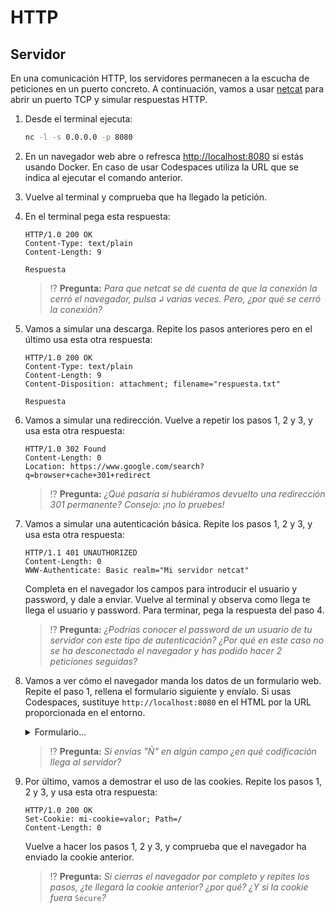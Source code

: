 # HTTP
## Servidor

En una comunicación HTTP, los servidores permanecen a la escucha de peticiones en un puerto concreto. A continuación, vamos a usar [netcat](https://en.wikipedia.org/wiki/Netcat) para abrir un puerto TCP y simular respuestas HTTP.

1. Desde el terminal ejecuta:
   ```bash
   nc -l -s 0.0.0.0 -p 8080
   ```

1. En un navegador web abre o refresca [http://localhost:8080](http://localhost:8080) si estás usando Docker. En caso de usar Codespaces utiliza la URL que se indica al ejecutar el comando anterior.

1. Vuelve al terminal y comprueba que ha llegado la petición.

1. En el terminal pega esta respuesta:
   ```http
   HTTP/1.0 200 OK
   Content-Type: text/plain
   Content-Length: 9

   Respuesta
   ```
   > ⁉️ **Pregunta:** _Para que netcat se dé cuenta de que la conexión la cerró el navegador, pulsa <kbd>↲</kbd> varias veces. Pero, ¿por qué se cerró la conexión?_

1. Vamos a simular una descarga. Repite los pasos anteriores pero en el último usa esta otra respuesta:
   ```http
   HTTP/1.0 200 OK
   Content-Type: text/plain
   Content-Length: 9
   Content-Disposition: attachment; filename="respuesta.txt"

   Respuesta
   ```

1. Vamos a simular una redirección. Vuelve a repetir los pasos 1, 2 y 3, y usa esta otra respuesta:
   ```http
   HTTP/1.0 302 Found
   Content-Length: 0
   Location: https://www.google.com/search?q=browser+cache+301+redirect

   ```
   > ⁉️ **Pregunta:** _¿Qué pasaría si hubiéramos devuelto una redirección 301 permanente? Consejo: ¡no lo pruebes!_

1. Vamos a simular una autenticación básica. Repite los pasos 1, 2 y 3, y usa esta otra respuesta:
   ```http
   HTTP/1.1 401 UNAUTHORIZED
   Content-Length: 0
   WWW-Authenticate: Basic realm="Mi servidor netcat"

   ```
   Completa en el navegador los campos para introducir el usuario y password, y dale a enviar. Vuelve al terminal y observa como llega te llega el usuario y password. Para terminar, pega la respuesta del paso 4.
   > ⁉️ **Pregunta:** _¿Podrías conocer el password de un usuario de tu servidor con este tipo de autenticación? ¿Por qué en este caso no se ha desconectado el navegador y has podido hacer 2 peticiones seguidas?_

1. Vamos a ver cómo el navegador manda los datos de un formulario web. Repite el paso 1, rellena el formulario siguiente y envíalo. Si usas Codespaces, sustituye `http://localhost:8080` en el HTML por la URL proporcionada en el entorno.
    <details onclick='setTimeout(function(){__CPEmbed(".cp-later")},1)'><summary>Formulario...</summary><br/>
    <div class="cp-later" data-height="470" data-theme-id="light" data-default-tab="html,result" data-editable="true" data-prefill style="opacity:0">
    <pre data-lang="html">&lt;form id="myForm" action="http://localhost:8080" method="post">
    &lt;fieldset>
        &lt;label for="name">Text Input:&lt;/label>
        &lt;input type="text" name="name" id="name" value="" tabindex="1" placeholder="Placeholder">
    &lt;/fieldset>
    &lt;fieldset>
        &lt;label for="radio-choice-1">Choice 1&lt;/label>
        &lt;input type="radio" name="radio-choice-1" id="radio-choice-1" tabindex="2" value="choice-1">
        &lt;label for="radio-choice-2">Choice 2&lt;/label>
        &lt;input type="radio" name="radio-choice-2" id="radio-choice-2" tabindex="3" value="choice-2">
    &lt;/fieldset>
    &lt;fieldset>
        &lt;label for="select-choice">Select Dropdown Choice:&lt;/label>
        &lt;select name="select-choice" id="select-choice">
        &lt;option value="Choice 1">Choice 1&lt;/option>
        &lt;option value="Choice 2">Choice 2&lt;/option>
        &lt;option value="Choice 3">Choice 3&lt;/option>
        &lt;/select>
    &lt;/fieldset>
    &lt;fieldset>
        &lt;label for="textarea">Textarea:&lt;/label>
        &lt;textarea cols="40" rows="8" name="textarea" id="textarea" placeholder="Placeholder">&lt;/textarea>
    &lt;/fieldset>
    &lt;fieldset>
        &lt;label for="checkbox">Checkbox:&lt;/label>
        &lt;input type="checkbox" name="checkbox">
    &lt;/fieldset>
    &lt;input type="submit" value="Submit">
    &lt;/form></pre></div>
    <script async src="https://static.codepen.io/assets/embed/ei.js"></script>
    </details>

   > ⁉️ **Pregunta:** _Si envias "Ñ" en algún campo ¿en qué codificación llega al servidor?_

1. Por último, vamos a demostrar el uso de las cookies. Repite los pasos 1, 2 y 3, y usa esta otra respuesta:
   ```http
   HTTP/1.0 200 OK
   Set-Cookie: mi-cookie=valor; Path=/
   Content-Length: 0

   ```
   Vuelve a hacer los pasos 1, 2 y 3, y comprueba que el navegador ha enviado la cookie anterior. 
   
   > ⁉️ **Pregunta:** _Si cierras el navegador por completo y repites los pasos, ¿te llegará la cookie anterior? ¿por qué? ¿Y si la cookie fuera_ `Secure`_?_